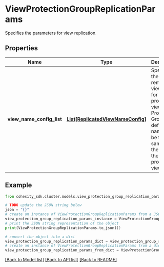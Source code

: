 # ViewProtectionGroupReplicationParams

Specifies the parameters for view replication.

## Properties

Name | Type | Description | Notes
------------ | ------------- | ------------- | -------------
**view_name_config_list** | [**List[ReplicatedViewNameConfig]**](ReplicatedViewNameConfig.md) | Specifies the list of remote view names for the protected views in the Protection Group. By default the names will be the same as the name of the protected view. | [optional] 

## Example

```python
from cohesity_sdk.cluster.models.view_protection_group_replication_params import ViewProtectionGroupReplicationParams

# TODO update the JSON string below
json = "{}"
# create an instance of ViewProtectionGroupReplicationParams from a JSON string
view_protection_group_replication_params_instance = ViewProtectionGroupReplicationParams.from_json(json)
# print the JSON string representation of the object
print(ViewProtectionGroupReplicationParams.to_json())

# convert the object into a dict
view_protection_group_replication_params_dict = view_protection_group_replication_params_instance.to_dict()
# create an instance of ViewProtectionGroupReplicationParams from a dict
view_protection_group_replication_params_from_dict = ViewProtectionGroupReplicationParams.from_dict(view_protection_group_replication_params_dict)
```
[[Back to Model list]](../README.md#documentation-for-models) [[Back to API list]](../README.md#documentation-for-api-endpoints) [[Back to README]](../README.md)


